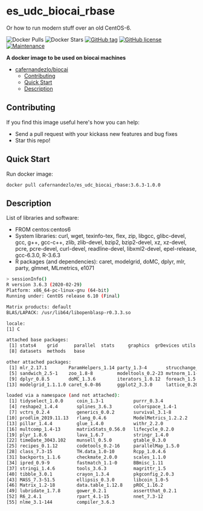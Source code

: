 # es_udc_biocai_rbase

Or how to run modern stuff over an old CentOS-6.

![Docker Pulls](https://img.shields.io/docker/pulls/cafernandezlo/es_udc_biocai_rbase.svg)
![Docker Stars](https://img.shields.io/docker/stars/cafernandezlo/es_udc_biocai_rbase.svg)
[![GitHub tag](https://img.shields.io/github/tag/cafernandezlo/es_udc_biocai_rbase.svg)](https://GitHub.com/cafernandezlo/es_udc_biocai_rbase/tags/)
[![GitHub license](https://img.shields.io/github/license/cafernandezlo/es_udc_biocai_rbase.svg)](https://github.com/cafernandezlo/es_udc_biocai_rbase/blob/master/LICENSE)
[![Maintenance](https://img.shields.io/badge/Maintained%3F-yes-green.svg)](https://GitHub.com/cafernandezlo/es_udc_biocai_rbase/graphs/commit-activity)

**A docker image to be used on biocai machines**

- [cafernandezlo/biocai](#cafernandezloes_udc_biocai_rbase)
	- [Contributing](#contributing)
	- [Quick Start](#quick-start)
	- [Description](#description)
## Contributing
If you find this image useful here's how you can help:

- Send a pull request with your kickass new features and bug fixes
- Star this repo!

## Quick Start

Run docker image:

	docker pull cafernandezlo/es_udc_biocai_rbase:3.6.3-1.0.0

## Description
List of libraries and software:

- FROM centos:centos6
- System libraries: curl, wget, texinfo-tex, flex, zip, libgcc, glibc-devel, gcc, g++, gcc-c++, zlib, zlib-devel, bzip2, bzip2-devel, xz, xz-devel, pcre, pcre-devel, curl-devel, readline-devel, libxml2-devel, epel-release, gcc-6.3.0, R-3.6.3
- R packages (and dependencies): caret, modelgrid, doMC, dplyr, mlr, party, glmnet, MLmetrics, e1071 

```sh
> sessionInfo()
R version 3.6.3 (2020-02-29)
Platform: x86_64-pc-linux-gnu (64-bit)
Running under: CentOS release 6.10 (Final)

Matrix products: default
BLAS/LAPACK: /usr/lib64/libopenblasp-r0.3.3.so

locale:
[1] C

attached base packages:
 [1] stats4    grid      parallel  stats     graphics  grDevices utils    
 [8] datasets  methods   base     

other attached packages:
 [1] mlr_2.17.1        ParamHelpers_1.14 party_1.3-4       strucchange_1.5-2
 [5] sandwich_2.5-1    zoo_1.8-8         modeltools_0.2-23 mvtnorm_1.1-0    
 [9] dplyr_0.8.5       doMC_1.3.6        iterators_1.0.12  foreach_1.5.0    
[13] modelgrid_1.1.1.0 caret_6.0-86      ggplot2_3.3.0     lattice_0.20-38  

loaded via a namespace (and not attached):
 [1] tidyselect_1.0.0     coin_1.3-1           purrr_0.3.4         
 [4] reshape2_1.4.4       splines_3.6.3        colorspace_1.4-1    
 [7] vctrs_0.2.4          generics_0.0.2       survival_3.1-8      
[10] prodlim_2019.11.13   rlang_0.4.6          ModelMetrics_1.2.2.2
[13] pillar_1.4.4         glue_1.4.0           withr_2.2.0         
[16] multcomp_1.4-13      matrixStats_0.56.0   lifecycle_0.2.0     
[19] plyr_1.8.6           lava_1.6.7           stringr_1.4.0       
[22] timeDate_3043.102    munsell_0.5.0        gtable_0.3.0        
[25] recipes_0.1.12       codetools_0.2-16     parallelMap_1.5.0   
[28] class_7.3-15         TH.data_1.0-10       Rcpp_1.0.4.6        
[31] backports_1.1.6      checkmate_2.0.0      scales_1.1.0        
[34] ipred_0.9-9          fastmatch_1.1-0      BBmisc_1.11         
[37] stringi_1.4.6        tools_3.6.3          magrittr_1.5        
[40] tibble_3.0.1         crayon_1.3.4         pkgconfig_2.0.3     
[43] MASS_7.3-51.5        ellipsis_0.3.0       libcoin_1.0-5       
[46] Matrix_1.2-18        data.table_1.12.8    pROC_1.16.2         
[49] lubridate_1.7.8      gower_0.2.1          assertthat_0.2.1    
[52] R6_2.4.1             rpart_4.1-15         nnet_7.3-12         
[55] nlme_3.1-144         compiler_3.6.3      
```
